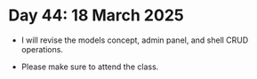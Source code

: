 # Day 44: 18 March 2025 

- I will revise the models concept, admin panel, and shell CRUD operations. 

- Please make sure to attend the class.